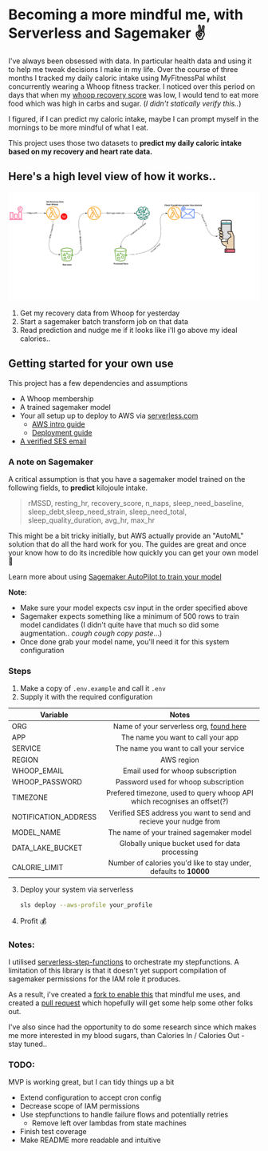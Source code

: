 # Becoming a more mindful me, with Serverless and Sagemaker ✌️

I've always been obsessed with data. In particular health data and using it to help me tweak decisions I make in my life. Over the course of three months I tracked my daily caloric intake using MyFitnessPal whilst concurrently wearing a Whoop fitness tracker. I noticed over this period on days that when my [whoop recovery score](https://support.whoop.com/hc/en-us/articles/360019453454-WHOOP-Recovery) was low, I would tend to eat more food which was high in carbs and sugar. (*I didn't statically verify this..*)

I figured, if I can predict my caloric intake, maybe I can prompt myself in the mornings to be more mindful of what I eat.

This project uses those two datasets to **predict my daily caloric intake based on my recovery and heart rate data.**

## Here's a high level view of how it works..

![Serverless Airline Architecture](./assets/mindful-me-arch.jpg)

1. Get my recovery data from Whoop for yesterday
2. Start a sagemaker batch transform job on that data
3. Read prediction and nudge me if it looks like i'll go above my ideal calories..

## Getting started for your own use
This project has a few dependencies and assumptions

- A Whoop membership
- A trained sagemaker model
- Your all setup up to deploy to AWS via [serverless.com](https://www.serverless.com/)
  - [AWS intro guide](https://www.serverless.com/framework/docs/providers/aws/guide/intro/)
  - [Deployment guide](https://www.serverless.com/framework/docs/providers/aws/guide/deploying)
- [A verified SES email](https://docs.aws.amazon.com/ses/latest/DeveloperGuide/verify-email-addresses.html)


### A note on Sagemaker
A critical assumption is that you have a sagemaker model trained on the following fields, to **predict** kilojoule intake. 


> rMSSD, resting_hr, recovery_score, n_naps, sleep_need_baseline, sleep_debt,sleep_need_strain, sleep_need_total, sleep_quality_duration, avg_hr, max_hr

This might be a bit tricky initially, but AWS actually provide an "AutoML" solution that do all the hard work for you. The guides are great and once your know how to do its incredible how quickly you can get your own model 🧠 

Learn more about using [Sagemaker AutoPilot to train your model](https://docs.aws.amazon.com/sagemaker/latest/dg/autopilot-videos.html)

**Note:**

- Make sure your model expects csv input in the order specified above
- Sagemaker expects something like a minimum of 500 rows to train model candidates (I didn't quite have that much so did some augmentation.. *cough cough* *copy paste*...)
- Once done grab your model name, you'll need it for this system configuration

### Steps

1. Make a copy of `.env.example` and call it `.env`
2. Supply it with the required configuration

| Variable       | Notes |
| ------------- |:-------------:|
| ORG     |  Name of your serverless org, [found here](https://app.serverless.com/your_org/settings/team) |
| APP      | The name you want to call your app|   
| SERVICE | The name you want to call your service      | 
| REGION | AWS region      | 
| WHOOP_EMAIL | Email used for whoop subscription      | 
| WHOOP_PASSWORD | Password used for whoop subscription      | 
| TIMEZONE | Prefered timezone, used to query whoop API which recognises an offset(?)|
| NOTIFICATION_ADDRESS | Verified SES address you want to send and recieve your nudge from |
|MODEL_NAME|The name of your trained sagemaker model|
|DATA_LAKE_BUCKET|Globally unique bucket used for data processing|
|CALORIE_LIMIT|Number of calories you'd like to stay under, defaults to **10000**|

3. Deploy your system via serverless
   ```bash
   sls deploy --aws-profile your_profile
   ```
4. Profit 💰
### Notes:

I utilised [serverless-step-functions](https://github.com/serverless-operations/serverless-step-functions) to orchestrate my stepfunctions. A limitation of this library is that it doesn't yet support compilation of sagemaker permissions for the IAM role it produces. 

As a result, i've created a [fork to enable this](https://github.com/janyk/serverless-step-functions/commit/4062814e89b612934f91810f71e21e49b969011e) that mindful me uses, and created a [pull request](https://github.com/serverless-operations/serverless-step-functions/pull/413) which hopefully will get some help some other folks out.

I've also since had the opportunity to do some research since which makes me more interested in my blood sugars, than Calories In / Calories Out - stay tuned..

### TODO: 
MVP is working great, but I can tidy things up a bit
- Extend configuration to accept cron config
- Decrease scope of IAM permissions
- Use stepfunctions to handle failure flows and potentially retries
  - Remove left over lambdas from state machines
- Finish test coverage
- Make README more readable and intuitive